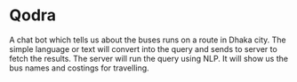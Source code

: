# Qodra
A chat bot which tells us about the buses runs on a route in Dhaka city. The simple language or text will convert into the query and sends to server to fetch the results. The server will run the query using NLP. It will show us the bus names and costings for travelling.

